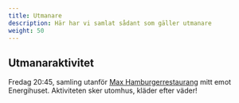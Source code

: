 ```yaml
---
title: Utmanare
description: Här har vi samlat sådant som gäller utmanare
weight: 50
---
```

## Utmanaraktivitet
Fredag 20:45, samling utanför [Max Hamburgerrestaurang](https://maps.app.goo.gl/ej89G6cw5vc885qn7) mitt emot Energihuset. Aktiviteten sker utomhus, kläder efter väder! 
